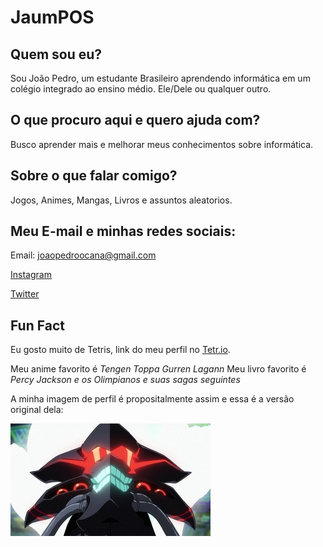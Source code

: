 # **JaumPOS**
## Quem sou eu?
Sou João Pedro, um estudante Brasileiro aprendendo informática em um colégio integrado ao ensino médio. Ele/Dele ou qualquer outro.
## O que procuro aqui e quero ajuda com?
Busco aprender mais e melhorar meus conhecimentos sobre informática.
## Sobre o que falar comigo?
Jogos, Animes, Mangas, Livros e assuntos aleatorios.
## Meu E-mail e minhas redes sociais:
Email: joaopedroocana@gmail.com

[Instagram](https://www.instagram.com/jpao_pedro/)

[Twitter](https://twitter.com/joao_pos)
## Fun Fact
Eu gosto muito de Tetris, link do meu perfil no [Tetr.io](https://ch.tetr.io/u/pamjos).

Meu anime favorito é *Tengen Toppa Gurren Lagann*
Meu livro favorito é *Percy Jackson e os Olimpianos* _e suas sagas seguintes_

A minha imagem de perfil é propositalmente assim e essa é a versão original dela:

![Alexis Kerib do Anime SSSS.Gridman](Alexis.jpg)